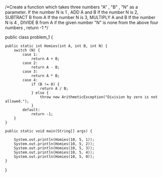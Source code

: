 /*Create a function which takes three numbers "A" , "B" , "N" as a parameter.
If the number N is 1 , ADD A and B
If the number N is 2, SUBTRACT B from A
If the number N is 3, MULTIPLY A and B
If the number N is 4 , DIVIDE B from A
if the given number "N"  is none from the above four numbers , return -1 */

public class problem_1 {

    public static int Homies(int A, int B, int N) {
        switch (N) {
            case 1:
                return A + B; 
            case 2:
                return A - B; 
            case 3:
                return A * B; 
            case 4:
                if (B != 0) {
                    return A / B; 
                } else {
                    throw new ArithmeticException("Division by zero is not allowed.");
                }
            default:
                return -1; 
        }
    }

    public static void main(String[] args) {
        
        System.out.println(Homies(10, 5, 1)); 
        System.out.println(Homies(10, 5, 2)); 
        System.out.println(Homies(10, 5, 3)); 
        System.out.println(Homies(10, 5, 4)); 
        System.out.println(Homies(10, 5, 0)); 
    }
}

